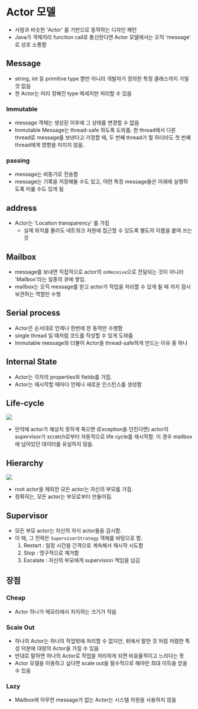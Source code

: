 # Actor 모델
- 사람과 비슷한 'Actor' 를 기반으로 동작하는 디자인 패턴
- Java가 객체끼리 function call로 통신한다면 Actor 모델에서는 오직 'message' 로 상호 소통함

## Message
- string, int 등 primitive type 뿐만 아니라 개발자가 정의한 특정 클래스까지 가릴 것 없음
- 한 Actor는 미리 정해진 type 메세지만 처리할 수 있음

### Immutable
- message 객체는 생성된 이후에 그 상태를 변경할 수 없음
- Immutable Message는 thread-safe 하도록 도와줌. 한 thread에서 다른 thread로 message를 보낸다고 가정할 때, 두 번째 thread가 뭘 하더라도 첫 번째 thread에게 영향을 미치지 않음.

### passing
- message는 비동기로 전송함
- message는 기록을 저장해둘 수도 있고, 어떤 특정 message들은 미래에 실행하도록 미룰 수도 있게 됨

## address
- Actor는 'Location transparency' 를 가짐
  - 실제 위치를 몰라도 네트워크 자원에 접근할 수 있도록 별도의 이름을 붙여 쓰는 것

## Mailbox
- message를 보내면 직접적으로 actor의 `onReceive`으로 전달되는 것이 아니라 'Mailbox'라는 일종의 큐에 쌓임.
- mailbox는 오직 message를 받고 actor가 작업을 처리할 수 있게 될 때 까지 잠시 보관하는 역할만 수행

## Serial process
- Actor은 순서대로 언제나 한번에 한 동작만 수행함
- single thread 일 때처럼 코드를 작성할 수 있게 도와줌
- Immutable message와 더불어 Actor을 thread-safe하게 만드는 이유 중 하나

## Internal State
- Actor는 각자의 properties와 fields를 가짐.
- Actor는 재시작할 때마다 언제나 새로운 인스턴스를 생성함

## Life-cycle
![](https://petabridge.com/images/2015/what-is-an-actor/akka-actor-lifecycle.png)

- 만약에 actor가 예상치 못하게 죽으면 (Exception을 던진다면) actor의 supervisor가 scratch로부터 자동적으로 life cycle를 재시작함. 이 경우 mailbox에 남아있던 데이터를 유실하지 않음.

## Hierarchy
![](https://petabridge.com/images/2015/what-is-an-actor/actor-family-tree.png)
- root actor을 제외한 모든 actor는 자신의 부모를 가짐.
- 정확히는, 모든 actor는 부모로부터 만들어짐.

## Supervisor
- 모든 부모 actor는 자신의 자식 actor들을 감시함.
- 이 때, 그 전략은 `SuperviserStrategy` 객체를 바탕으로 함.
  1. Restart : 일정 시간을 간격으로 계속해서 재시작 시도함
  2. Stop : 영구적으로 제거함
  3. Escalate : 자신의 부모에게 supervision 책임을 넘김

## 장점
### Cheap
- Actor 하나가 메모리에서 차지하는 크기가 작음

### Scale Out
- 하나의 Actor는 하나의 작업밖에 처리할 수 없지만, 위에서 말한 것 처럼 저렴한 특성 덕분에 대량의 Actor을 가질 수 있음
- 반대로 말하면 하나의 Actor로 작업을 처리하게 되면 비효율적이고 느리다는 뜻
- Actor 모델을 이용하고 싶다면 scale out을 필수적으로 해야만 최대 이득을 얻을 수 있음

### Lazy
- Mailbox에 아무런 message가 없는 Actor는 시스템 자원을 사용하지 않음